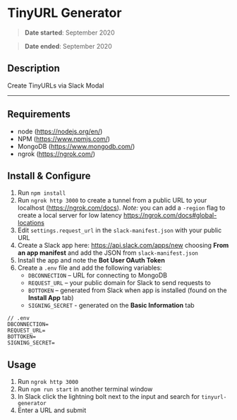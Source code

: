 # TinyURL Generator

> **Date started**: September 2020

> **Date ended**: September 2020

## Description

Create TinyURLs via Slack Modal

---

## Requirements

- node (https://nodejs.org/en/)
- NPM (https://www.npmjs.com/)
- MongoDB (https://www.mongodb.com/)
- ngrok (https://ngrok.com/)

## Install & Configure

1. Run `npm install`
2. Run `ngrok http 3000` to create a tunnel from a public URL to your localhost (https://ngrok.com/docs). _Note:_ you can add a `-region` flag to create a local server for low latency https://ngrok.com/docs#global-locations
3. Edit `settings.request_url` in the `slack-manifest.json` with your public URL
4. Create a Slack app here: https://api.slack.com/apps/new choosing **From an app manifest** and add the JSON from `slack-manifest.json`
5. Install the app and note the **Bot User OAuth Token**
6. Create a `.env` file and add the following variables:
   - `DBCONNECTION` – URL for connecting to MongoDB
   - `REQUEST_URL` – your public domain for Slack to send requests to
   - `BOTTOKEN` – generated from Slack when app is installed (found on the **Install App** tab)
   - `SIGNING_SECRET` - generated on the **Basic Information** tab

```
// .env
DBCONNECTION=
REQUEST_URL=
BOTTOKEN=
SIGNING_SECRET=
```

## Usage

1. Run `ngrok http 3000`
2. Run `npm run start` in another terminal window
3. In Slack click the lightning bolt next to the input and search for `tinyurl-generator`
4. Enter a URL and submit
